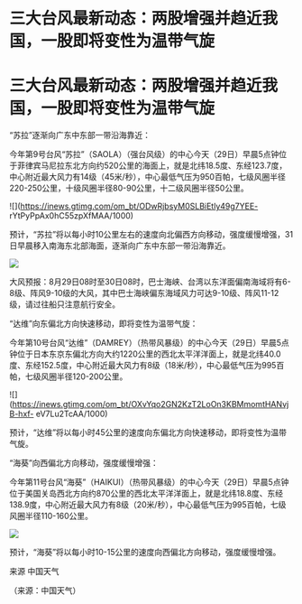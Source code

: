 # 三大台风最新动态：两股增强并趋近我国，一股即将变性为温带气旋

# 三大台风最新动态：两股增强并趋近我国，一股即将变性为温带气旋

“苏拉”逐渐向广东中东部一带沿海靠近：

今年第9号台风“苏拉”（SAOLA）（强台风级）的中心今天（29日）早晨5点钟位于菲律宾马尼拉东北方向约520公里的海面上，就是北纬18.5度、东经123.7度，中心附近最大风力有14级（45米/秒），中心最低气压为950百帕，七级风圈半径220-250公里，十级风圈半径80-90公里，十二级风圈半径50公里。

![](https://inews.gtimg.com/om_bt/ODwRjbsyM0SLBiEtly49g7YEE-
rYtPyPpAx0hC55zpXfMAA/1000)

预计，“苏拉”将以每小时10公里左右的速度向北偏西方向移动，强度缓慢增强，31日早晨移入南海东北部海面，逐渐向广东中东部一带沿海靠近。

![](https://inews.gtimg.com/om_bt/Outou0LLgJn4wiiJ6nSWxmBahJwrweYafg_sl5YOhAJN0AA/1000)

大风预报：8月29日08时至30日08时，巴士海峡、台湾以东洋面偏南海域将有6-8级、阵风9-10级的大风，其中巴士海峡偏东海域风力可达9-10级、阵风11-12级，请过往船只注意航行安全。

“达维”向东偏北方向快速移动，即将变性为温带气旋：

今年第10号台风“达维”（DAMREY）（热带风暴级）的中心今天（29日）早晨5点钟位于日本东京东偏北方向大约1220公里的西北太平洋洋面上，就是北纬40.0度、东经152.5度，中心附近最大风力有8级（18米/秒），中心最低气压为995百帕，七级风圈半径120-200公里。

![](https://inews.gtimg.com/om_bt/OXvYqo2GN2KzT2LoOn3KBMmomtHANvjB-hxf-
eV7Lu2TcAA/1000)

预计，“达维”将以每小时45公里的速度向东偏北方向快速移动，即将变性为温带气旋。

“海葵”向西偏北方向移动，强度缓慢增强：

今年第11号台风“海葵”（HAIKUI）（热带风暴级）的中心今天（29日）早晨5点钟位于美国关岛西北方向约870公里的西北太平洋洋面上，就是北纬18.8度、东经138.9度，中心附近最大风力有8级（20米/秒），中心最低气压为995百帕，七级风圈半径110-160公里。

![](https://inews.gtimg.com/om_bt/O5G4BviMmA6E3zUMBS_P7xsSo82_a6m8B75bvCou56DuUAA/1000)

预计，“海葵”将以每小时10-15公里的速度向西偏北方向移动，强度缓慢增强。

来源 中国天气

（来源：中国天气）

